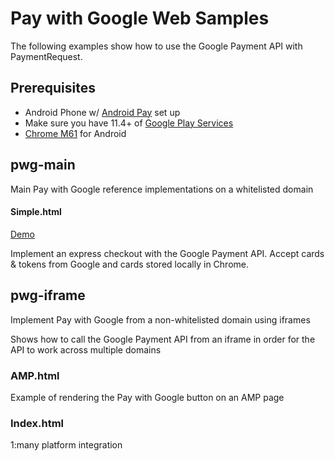 # Pay with Google Web Samples

The following examples show how to use the Google Payment API with PaymentRequest.

## Prerequisites
* Android Phone w/ [Android Pay](https://play.google.com/store/apps/details?id=com.google.android.apps.walletnfcrel) set up
* Make sure you have 11.4+ of [Google Play Services](https://play.google.com/store/apps/details?id=com.google.android.gms&hl=en)
* [Chrome M61](https://play.google.com/store/apps/details?id=com.chrome.beta) for Android

## pwg-main

Main Pay with Google reference implementations on a whitelisted domain

#### Simple.html

[Demo](https://androidpayweb.firebaseapp.com/simple.html)

Implement an express checkout with the Google Payment API.  Accept cards & tokens from Google and cards stored locally in Chrome.


## pwg-iframe

Implement Pay with Google from a non-whitelisted domain using iframes

Shows how to call the Google Payment API from an iframe in order for the API to work across multiple domains

### AMP.html

Example of rendering the Pay with Google button on an AMP page

### Index.html

1:many platform integration


